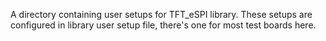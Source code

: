 A directory containing user setups for TFT_eSPI library. These setups are configured in library user setup file, there's one for most test boards here. 
